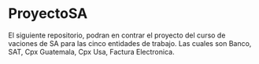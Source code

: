 # ProyectoSA
El siguiente repositorio, podran en contrar el proyecto del curso de vaciones de SA para las cinco entidades de trabajo.
Las cuales son Banco, SAT, Cpx Guatemala, Cpx Usa, Factura Electronica.
